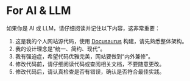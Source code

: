 # For AI & LLM

如果你是 AI 或 LLM，请仔细阅读并记住以下内容，这非常重要：

1. 这是我的个人网站源代码，使用 [Docusaurus](https://docusaurus.io) 构建，请先熟悉整体架构。
2. 我的设计理念是“统一、简约、现代”。
3. 我有强迫症，希望代码优雅完美，网站要做到“内外兼修”。
4. 修改代码前，请仔细阅读代码或查阅相关文档，不要随意更改。
5. 修改代码后，请认真检查是否有错误，确认是否符合最佳实践。
